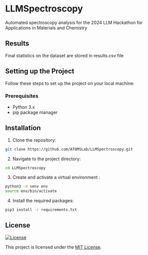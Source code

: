 # LLMSpectroscopy

Automated spectroscopy analysis for the 2024 LLM Hackathon for Applications in Materials and Chemistry

## Results

Final statistics on the dataset are stored in results.csv file

## Setting up the Project

Follow these steps to set up the project on your local machine:

### Prerequisites

- Python 3.x
- pip package manager

## Installation

1. Clone the repository:

```bash
git clone https://github.com/ATOMSLab/LLMSpectroscopy.git
```

2. Navigate to the project directory:

```bash
cd LLMSpectroscopy
```

3. Create and activate a virtual environment :

```bash
python3 -m venv env
source env/bin/activate
```

4. Install the required packages:

```bash
pip3 install -r requirements.txt
```


## License

[![License](https://img.shields.io/badge/license-Apache%202.0-yellow.svg)](https://opensource.org/licenses/Apache-2.0)

This project is licensed under the [MIT License](LICENSE).
